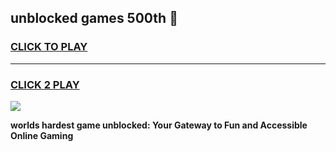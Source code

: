 
## unblocked games 500th 👋
<h3>
<a href="https://premium.freeplayer.one?title=unblocked_games_500th&ref=13F">CLICK TO PLAY</a></h3>
<hr>

<h3>
<a href="https://premium.freeplayer.one?title=unblocked_games_500th&ref=13F">CLICK 2 PLAY</a>
  
</h3>

<a href="https://premium.freeplayer.one?title=unblocked_games_500th&ref=12F/"><img src="https://clearcache.store/games.png"></a>


**worlds hardest game unblocked: Your Gateway to Fun and Accessible Online Gaming**
